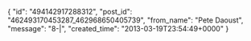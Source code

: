  {
   "id": "494142917288312",
   "post_id": "462493170453287_462968650405739",
   "from_name": "Pete Daoust",
   "message": "8-|",
   "created_time": "2013-03-19T23:54:49+0000"
 }
